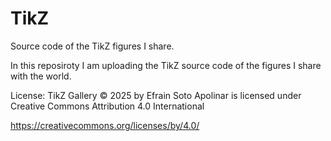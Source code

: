 # TikZ
 Source code of the TikZ figures I share.

In this reposiroty I am uploading the TikZ source code of the figures I share with the world.

License:
TikZ Gallery © 2025 by Efrain Soto Apolinar is licensed under Creative Commons Attribution 4.0 International 

https://creativecommons.org/licenses/by/4.0/
 
